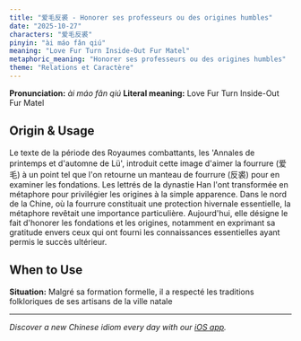 ```yaml
---
title: "爱毛反裘 - Honorer ses professeurs ou des origines humbles"
date: "2025-10-27"
characters: "爱毛反裘"
pinyin: "ài máo fǎn qiú"
meaning: "Love Fur Turn Inside-Out Fur Matel"
metaphoric_meaning: "Honorer ses professeurs ou des origines humbles"
theme: "Relations et Caractère"
---
```


**Pronunciation:** *ài máo fǎn qiú*
**Literal meaning:** Love Fur Turn Inside-Out Fur Matel

## Origin & Usage

Le texte de la période des Royaumes combattants, les 'Annales de printemps et d'automne de Lü', introduit cette image d'aimer la fourrure (爱毛) à un point tel que l'on retourne un manteau de fourrure (反裘) pour en examiner les fondations. Les lettrés de la dynastie Han l'ont transformée en métaphore pour privilégier les origines à la simple apparence. Dans le nord de la Chine, où la fourrure constituait une protection hivernale essentielle, la métaphore revêtait une importance particulière. Aujourd'hui, elle désigne le fait d'honorer les fondations et les origines, notamment en exprimant sa gratitude envers ceux qui ont fourni les connaissances essentielles ayant permis le succès ultérieur.

## When to Use

**Situation:** Malgré sa formation formelle, il a respecté les traditions folkloriques de ses artisans de la ville natale

---

*Discover a new Chinese idiom every day with our [iOS app](https://apps.apple.com/us/app/daily-chinese-idioms/id6740611324).*
